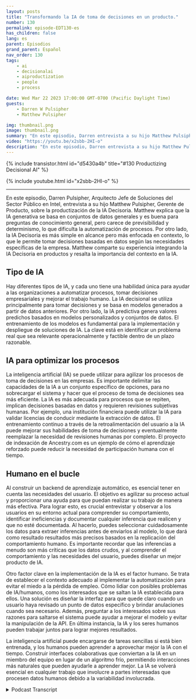 ```yaml
---
layout: posts
title: "Transformando la IA de toma de decisiones en un producto."
number: 130
permalink: episode-EDT130-es
has_children: false
lang: es
parent: Episodios
grand_parent: Español
nav_order: 130
tags:
    - ai
    - decisionalai
    - aiproductization
    - people
    - process

date: Wed Mar 22 2023 17:00:00 GMT-0700 (Pacific Daylight Time)
guests:
    - Darren W Pulsipher
    - Matthew Pulsipher

img: thumbnail.png
image: thumbnail.png
summary: "En este episodio, Darren entrevista a su hijo Matthew Pulsipher sobre la productización de la IA de toma de decisiones. Matthew recientemente ha modernizado y añadido la IA de toma de decisiones en su proceso de desarrollo de productos."
video: "https://youtu.be/x2sbb-2HI-o"
description: "En este episodio, Darren entrevista a su hijo Matthew Pulsipher sobre la productización de la IA de toma de decisiones. Matthew recientemente ha modernizado y añadido la IA de toma de decisiones en su proceso de desarrollo de productos."
---
```


<div>
{% include transistor.html id="d5430a4b" title="#130 Productizing Decisional AI" %}

{% include youtube.html id="x2sbb-2HI-o" %}
</div>

---

En este episodio, Darren Pulsipher, Arquitecto Jefe de Soluciones del Sector Público en Intel, entrevista a su hijo Matthew Pulsipher, Gerente de Producto, sobre la productización de la IA Decisoria. Matthew explica que la IA generativa se basa en conjuntos de datos generales y es buena para preguntas de conocimiento general, pero carece de previsibilidad y determinismo, lo que dificulta la automatización de procesos. Por otro lado, la IA Decisoria es más simple en alcance pero más enfocada en contexto, lo que le permite tomar decisiones basadas en datos según las necesidades específicas de la empresa. Matthew comparte su experiencia integrando la IA Decisoria en productos y resalta la importancia del contexto en la IA.

## Tipo de IA

Hay diferentes tipos de IA, y cada uno tiene una habilidad única para ayudar a las organizaciones a automatizar procesos, tomar decisiones empresariales y mejorar el trabajo humano. La IA decisional se utiliza principalmente para tomar decisiones y se basa en modelos generados a partir de datos anteriores. Por otro lado, la IA predictiva genera valores predichos basados en modelos personalizados y conjuntos de datos. El entrenamiento de los modelos es fundamental para la implementación y despliegue de soluciones de IA. La clave está en identificar un problema real que sea relevante operacionalmente y factible dentro de un plazo razonable.

## IA para optimizar los procesos

La inteligencia artificial (IA) se puede utilizar para agilizar los procesos de toma de decisiones en las empresas. Es importante delimitar las capacidades de la IA a un conjunto específico de opciones, para no sobrecargar el sistema y hacer que el proceso de toma de decisiones sea más eficiente. La IA es más adecuada para procesos que se repiten, implican decisiones basadas en datos y requieren revisiones subjetivas humanas. Por ejemplo, una institución financiera puede utilizar la IA para validar licencias de conducir mediante la extracción de datos. El entrenamiento continuo a través de la retroalimentación del usuario a la IA puede mejorar sus habilidades de toma de decisiones y eventualmente reemplazar la necesidad de revisiones humanas por completo. El proyecto de indexación de Ancestry.com es un ejemplo de cómo el aprendizaje reforzado puede reducir la necesidad de participación humana con el tiempo.

## Humano en el bucle

Al construir un backend de aprendizaje automático, es esencial tener en cuenta las necesidades del usuario. El objetivo es agilizar su proceso actual y proporcionar una ayuda para que puedan realizar su trabajo de manera más efectiva. Para lograr esto, es crucial entrevistar y observar a los usuarios en su entorno actual para comprender su comportamiento, identificar ineficiencias y documentar cualquier inferencia que realicen y que no esté documentada. Al hacerlo, puedes seleccionar cuidadosamente los datos para extraer inferencias antes de enviarlos al modelo, lo que dará como resultado resultados más precisos basados en la replicación del comportamiento humano. Es importante recordar que las inferencias a menudo son más críticas que los datos crudos, y al comprender el comportamiento y las necesidades del usuario, puedes diseñar un mejor producto de IA.

Otro factor clave en la implementación de la IA es el factor humano. Se trata de establecer el contexto adecuado al implementar la automatización para evitar el miedo a la pérdida de empleo. Cómo lidiar con posibles problemas de IA/humanos, como los interesados que se saltan la IA establecida para ellos. Una solución es diseñar la interfaz para que quede claro cuando un usuario haya revisado un punto de datos específico y brindar anulaciones cuando sea necesario. Además, preguntar a los interesados sobre sus razones para saltarse el sistema puede ayudar a mejorar el modelo y evitar la manipulación de la API. En última instancia, la IA y los seres humanos pueden trabajar juntos para lograr mejores resultados.

La inteligencia artificial puede encargarse de tareas sencillas si está bien entrenada, y los humanos pueden aprender a aprovechar mejor la IA con el tiempo. Construir interfaces colaborativas que conviertan a la IA en un miembro del equipo en lugar de un algoritmo frío, permitiendo interacciones más naturales que pueden ayudarle a aprender mejor. La IA se volverá esencial en cualquier trabajo que involucre a partes interesadas que procesen datos humanos debido a la variabilidad involucrada.



<details>
<summary> Podcast Transcript </summary>

<p></p>

</details>
